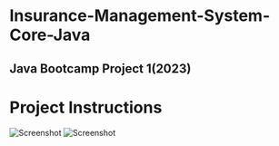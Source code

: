# Insurance-Management-System-Core-Java
## Java Bootcamp Project 1(2023)

# Project Instructions
![Screenshot](references/1.jpg)
![Screenshot](references/2.jpg)
